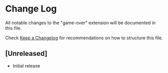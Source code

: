 # Change Log

All notable changes to the "game-over" extension will be documented in this file.

Check [Keep a Changelog](http://keepachangelog.com/) for recommendations on how to structure this file.

## [Unreleased]

- Initial release